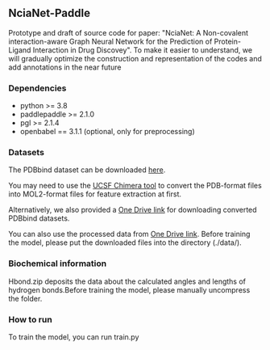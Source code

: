 ## NciaNet-Paddle
Prototype and draft of source code for paper: "NciaNet: A Non-covalent interaction-aware Graph Neural Network for the Prediction of Protein-Ligand Interaction in Drug Discovey".
To make it easier to understand, we will gradually optimize the construction and representation of the codes and add annotations in the near future

### Dependencies
- python >= 3.8
- paddlepaddle >= 2.1.0
- pgl >= 2.1.4
- openbabel == 3.1.1 (optional, only for preprocessing)

### Datasets
The PDBbind dataset can be downloaded [here](http://pdbbind-cn.org).

You may need to use the [UCSF Chimera tool](https://www.cgl.ucsf.edu/chimera/) to convert the PDB-format files into MOL2-format files for feature extraction at first.

Alternatively, we also provided a [One Drive link](https://1drv.ms/f/s!Ap_z1OHP_xEagUyGOLgKARDNHw5b?e=kJW9Vp) for downloading converted PDBbind datasets.

You can also use the processed data from [One Drive link](https://1drv.ms/u/s!Ap_z1OHP_xEagUfpFIT1g51lMzcE?e=TbK2co). Before training the model, please put the downloaded files into the directory (./data/).

### Biochemical information
Hbond.zip deposits the data about the calculated angles and lengths of hydrogen bonds.Before training the model, please manually uncompress the folder.
### How to run
To train the model, you can run train.py
